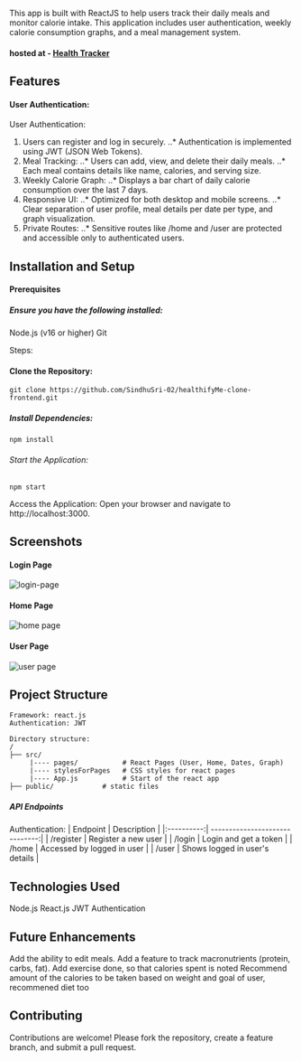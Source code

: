 This app is built with ReactJS to help users track their daily meals and monitor calorie intake. This application includes user authentication, weekly calorie consumption graphs, and a meal management system.

#### hosted at - [Health Tracker](https://healthtracker-j0jj.onrender.com)

## Features
#### User Authentication:

User Authentication:

1. Users can register and log in securely.
..* Authentication is implemented using JWT (JSON Web Tokens).
2. Meal Tracking:
..* Users can add, view, and delete their daily meals.
..* Each meal contains details like name, calories, and serving size.
3. Weekly Calorie Graph:
..* Displays a bar chart of daily calorie consumption over the last 7 days.
4. Responsive UI:
..* Optimized for both desktop and mobile screens.
..* Clear separation of user profile, meal details per date per type, and graph visualization.
5. Private Routes:
..* Sensitive routes like /home and /user are protected and accessible only to authenticated users.

## Installation and Setup
#### Prerequisites
##### Ensure you have the following installed:

Node.js (v16 or higher)
Git

Steps:
#### Clone the Repository:
`git clone https://github.com/SindhuSri-02/healthifyMe-clone-frontend.git`

##### Install Dependencies:
`npm install`

###### Start the Application:

`npm start`

Access the Application: Open your browser and navigate to http://localhost:3000. 

## Screenshots
#### Login Page
![login-page](https://github.com/user-attachments/assets/53f60433-e642-4876-9872-e9ef50ba198c)

#### Home Page
![home page](https://github.com/user-attachments/assets/df1053a3-837e-4b9c-a366-8e55bc20d589)

#### User Page
![user page](https://github.com/user-attachments/assets/7d982d2a-7b41-435b-bb05-ab7eaea68c4c)

## Project Structure
```
Framework: react.js
Authentication: JWT
```
```
Directory structure:
/
├── src/
     |---- pages/           # React Pages (User, Home, Dates, Graph)
     |---- stylesForPages   # CSS styles for react pages
     |---- App.js           # Start of the react app
├── public/            # static files
```
##### API Endpoints

Authentication:
| Endpoint   | Description                    |
|:----------:| ------------------------------:|
| /register  | Register a new user            |
| /login	   | Login and get a token          |
| /home      | Accessed by logged in user     |
| /user      | Shows logged in user's details |

## Technologies Used
Node.js
React.js
JWT Authentication

## Future Enhancements
Add the ability to edit meals.
Add a feature to track macronutrients (protein, carbs, fat).
Add exercise done, so that calories spent is noted
Recommend amount of the calories to be taken based on weight and goal of user, recommened diet too

## Contributing
Contributions are welcome! Please fork the repository, create a feature branch, and submit a pull request.
